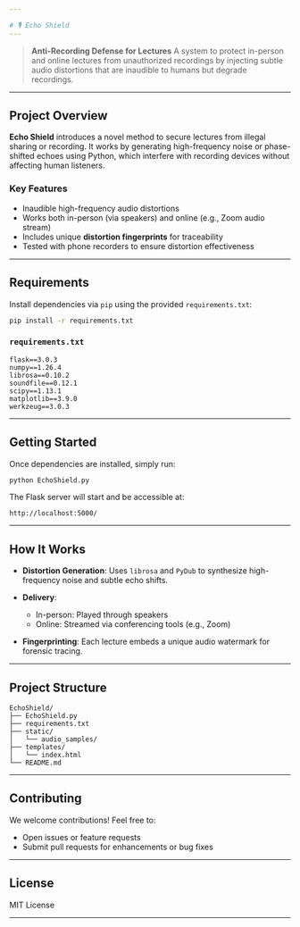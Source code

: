 ```yaml
---

# 🎙 Echo Shield
---
```

> **Anti-Recording Defense for Lectures**
> A system to protect in-person and online lectures from unauthorized recordings by injecting subtle audio distortions that are inaudible to humans but degrade recordings.

---

##  Project Overview

**Echo Shield** introduces a novel method to secure lectures from illegal sharing or recording. It works by generating high-frequency noise or phase-shifted echoes using Python, which interfere with recording devices without affecting human listeners.

###  Key Features

*  Inaudible high-frequency audio distortions
*  Works both in-person (via speakers) and online (e.g., Zoom audio stream)
*  Includes unique **distortion fingerprints** for traceability
*  Tested with phone recorders to ensure distortion effectiveness

---

##  Requirements

Install dependencies via `pip` using the provided `requirements.txt`:

```bash
pip install -r requirements.txt
```

###  `requirements.txt`

```
flask==3.0.3
numpy==1.26.4
librosa==0.10.2
soundfile==0.12.1
scipy==1.13.1
matplotlib==3.9.0
werkzeug==3.0.3
```

---

##  Getting Started

Once dependencies are installed, simply run:

```bash
python EchoShield.py
```

The Flask server will start and be accessible at:

```
http://localhost:5000/
```

---

##  How It Works

* **Distortion Generation**: Uses `librosa` and `PyDub` to synthesize high-frequency noise and subtle echo shifts.
* **Delivery**:

  * In-person: Played through speakers
  * Online: Streamed via conferencing tools (e.g., Zoom)
* **Fingerprinting**: Each lecture embeds a unique audio watermark for forensic tracing.

---

##  Project Structure 
```
EchoShield/
├── EchoShield.py
├── requirements.txt
├── static/
│   └── audio_samples/
├── templates/
│   └── index.html
└── README.md
```

---

##  Contributing

We welcome contributions! Feel free to:

* Open issues or feature requests
* Submit pull requests for enhancements or bug fixes

---

##  License

MIT License 

---
